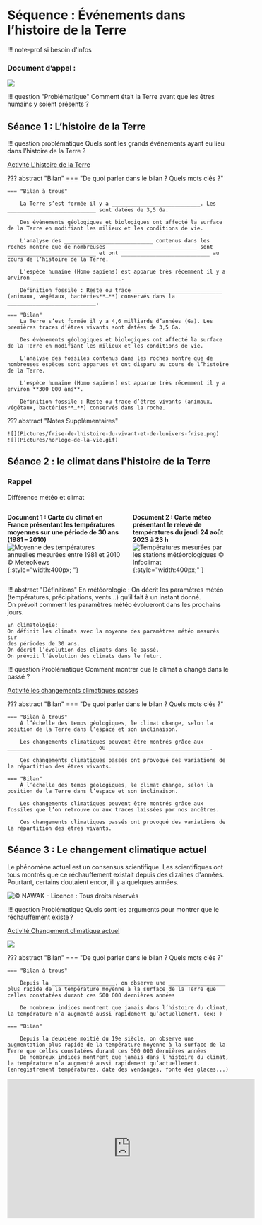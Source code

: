 # Séquence : Événements dans l’histoire de la Terre

!!! note-prof
    si besoin d'infos

### Document d’appel :
![](Pictures/BDVoyageTemps.png)

!!! question "Problématique"
    Comment était la Terre avant que les êtres humains y soient présents ?
    


## Séance 1 : L’histoire de la Terre


!!! question problématique
     Quels sont les grands événements ayant eu lieu dans l’histoire de la Terre ?

[Activité L'histoire de la Terre](../HistoireTerre)


??? abstract "Bilan"
    === "De quoi parler dans le bilan ? Quels mots clés ?"

    === "Bilan à trous"

        La Terre s’est formée il y a ____________________________. Les ____________________________ sont datées de 3,5 Ga.

        Des évènements géologiques et biologiques ont affecté la surface de la Terre en modifiant les milieux et les conditions de vie.

        L’analyse des ____________________________ contenus dans les roches montre que de nombreuses ____________________________ sont ____________________________ et ont ____________________________ au cours de l’histoire de la Terre.

        L’espèce humaine (Homo sapiens) est apparue très récemment il y a environ ____________________________.

        Définition fossile : Reste ou trace ____________________________ (animaux, végétaux, bactéries**…**) conservés dans la ____________________________.

    === "Bilan"
        La Terre s’est formée il y a 4,6 milliards d’années (Ga). Les premières traces d’êtres vivants sont datées de 3,5 Ga.

        Des évènements géologiques et biologiques ont affecté la surface de la Terre en modifiant les milieux et les conditions de vie.

        L’analyse des fossiles contenus dans les roches montre que de nombreuses espèces sont apparues et ont disparu au cours de l’histoire de la Terre.

        L’espèce humaine (Homo sapiens) est apparue très récemment il y a environ **300 000 ans**.

        Définition fossile : Reste ou trace d’êtres vivants (animaux, végétaux, bactéries**…**) conservés dans la roche.


??? abstract "Notes Supplémentaires"

    ![](Pictures/frise-de-lhistoire-du-vivant-et-de-lunivers-frise.png)
    ![](Pictures/horloge-de-la-vie.gif)


## Séance 2 : le climat dans l'histoire de la Terre 

### Rappel
Différence météo et climat
<div markdown style="display: flex; flex-direction:row" > 
<div markdown style="display: flex; flex-direction:column; margin-right:20px" > 

**Document 1 : Carte du climat** **en France présentant les températures moyennes sur une période de 30 ans (1981 – 2010)**
![Moyenne des températures annuelles mesurées entre 1981 et 2010 © MeteoNews](Pictures/carteClimat.png){:style="width:400px; "}

</div>

<div markdown style="display: flex; flex-direction:column" > 


**Document 2 : Carte météo présentant le relevé de températures du jeudi 24 août 2023 à 23 h**
![Températures mesurées par les stations météorologiques © Infoclimat](Pictures/carteMeteo.png){:style="width:400px;" }

</div>
</div>

!!! abstract "Définitions"
    En météorologie :
    On décrit les paramètres météo (températures, précipitations, vents…) qu’il fait à un instant donné.  
    On prévoit comment les paramètres météo évolueront dans les prochains
    jours.

    En climatologie: 
    On définit les climats avec la moyenne des paramètres météo mesurés sur
    des périodes de 30 ans.  
    On décrit l’évolution des climats dans le passé.  
    On prévoit l’évolution des climats dans le futur.

!!! question Problématique 
    Comment montrer que le climat a changé dans le passé ?

[Activité les changements climatiques passés](../chgtsClimatPasses)




??? abstract "Bilan"
    === "De quoi parler dans le bilan ? Quels mots clés ?"

    === "Bilan à trous"
        À l’échelle des temps géologiques, le climat change, selon la position de la Terre dans l’espace et son inclinaison.

        Les changements climatiques peuvent être montrés grâce aux ____________________________ ou ________________________________.

        Ces changements climatiques passés ont provoqué des variations de la répartition des êtres vivants.

    === "Bilan"
        À l’échelle des temps géologiques, le climat change, selon la position de la Terre dans l’espace et son inclinaison.

        Les changements climatiques peuvent être montrés grâce aux fossiles que l’on retrouve ou aux traces laissées par nos ancêtres.

        Ces changements climatiques passés ont provoqué des variations de la répartition des êtres vivants.

<div style="page-break-after: always;"></div>

## Séance 3 : Le changement climatique actuel

Le phénomène actuel est un consensus scientifique. Les scientifiques ont tous montrés que ce réchauffement existait depuis des dizaines d'années. Pourtant, certains doutaient encor, ill y a quelques années.


![© NAWAK - Licence : Tous droits réservés](Pictures/caricatureTrumClimat.png)

!!! question Problématique 
    Quels sont les arguments pour montrer que le réchauffement existe ?

[Activité Changement climatique actuel](../chgtClimatActuel)


![](Pictures/graphTempMoyenne.png)


??? abstract "Bilan"
    === "De quoi parler dans le bilan ? Quels mots clés ?"

    === "Bilan à trous"
    
        Depuis la ____________________, on observe une __________________ plus rapide de la température moyenne à la surface de la Terre que celles constatées durant ces 500 000 dernières années

        De nombreux indices montrent que jamais dans l’histoire du climat, la température n’a augmenté aussi rapidement qu’actuellement. (ex: )

    === "Bilan"

        Depuis la deuxième moitié du 19e siècle, on observe une augmentation plus rapide de la température moyenne à la surface de la Terre que celles constatées durant ces 500 000 dernières années
        De nombreux indices montrent que jamais dans l’histoire du climat, la température n’a augmenté aussi rapidement qu’actuellement. (enregistrement températures, date des vendanges, fonte des glaces...)

<iframe width="560" height="315" src="https://www.youtube-nocookie.com/embed/K4Ra2HR27pQ?si=6bDXNQssfdaDFIiT" title="YouTube video player" frameborder="0" allow="accelerometer; autoplay; clipboard-write; encrypted-media; gyroscope; picture-in-picture; web-share" allowfullscreen></iframe>